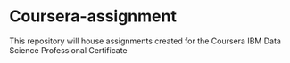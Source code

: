 # Coursera-assignment
This repository will house assignments created for the Coursera IBM Data Science Professional Certificate
